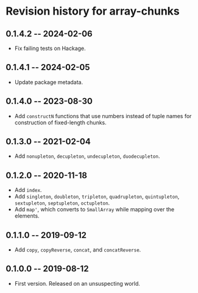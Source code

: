 # Revision history for array-chunks

## 0.1.4.2 -- 2024-02-06

* Fix failing tests on Hackage.

## 0.1.4.1 -- 2024-02-05

* Update package metadata.

## 0.1.4.0 -- 2023-08-30

* Add `constructN` functions that use numbers instead of tuple names
  for construction of fixed-length chunks.

## 0.1.3.0 -- 2021-02-04

* Add `nonupleton`, `decupleton`, `undecupleton`, `duodecupleton`.

## 0.1.2.0 -- 2020-11-18

* Add `index`.
* Add `singleton`, `doubleton`, `tripleton`, `quadrupleton`,
  `quintupleton`, `sextupleton`, `septupleton`, `octupleton`.
* Add `map'`, which converts to `SmallArray` while mapping over
  the elements.

## 0.1.1.0 -- 2019-09-12

* Add `copy`, `copyReverse`, `concat`, and `concatReverse`.

## 0.1.0.0 -- 2019-08-12

* First version. Released on an unsuspecting world.
